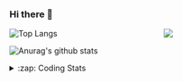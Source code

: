 ### Hi there 👋

<!--
**tao8687/tao8687** is a ✨ _special_ ✨ repository because its `README.md` (this file) appears on your GitHub profile.

Here are some ideas to get you started:

- 🔭 I’m currently working on ...
- 🌱 I’m currently learning ...
- 👯 I’m looking to collaborate on ...
- 🤔 I’m looking for help with ...
- 💬 Ask me about ...
- 📫 How to reach me: ...
- 😄 Pronouns: ...
- ⚡ Fun fact: ...
-->

<img align='right' src="https://media.giphy.com/media/M9gbBd9nbDrOTu1Mqx/giphy.gif" width="230">

![Top Langs](https://github-readme-stats.vercel.app/api/top-langs/?username=tao8687&layout=compact&title_color=23238E&text_color=A67D3D)

![Anurag's github stats](https://github-readme-stats.vercel.app/api?username=tao8687&show_icons=true&&text_color=A67D3D&title_color=23238E&show_icons=false&count_private=true&hide=stars)

<details>
  <summary>:zap: Coding Stats</summary>
  <b>
<!--START_SECTION:waka-->
![Profile Views](http://img.shields.io/badge/Profile%20Views-0-blue)

**🐱 My GitHub Data** 

> 🏆 119 Contributions in the Year 2022
 > 
> 📦 1.3 MB Used in GitHub's Storage 
 > 
> 🚫 Not Opted to Hire
 > 
> 📜 54 Public Repositories 
 > 
> 🔑 23 Private Repositories  
 > 
**I'm an Early 🐤** 

```text
🌞 Morning    107 commits    ███████████████████░░░░░░   76.98% 
🌆 Daytime    10 commits     █░░░░░░░░░░░░░░░░░░░░░░░░   7.19% 
🌃 Evening    22 commits     ████░░░░░░░░░░░░░░░░░░░░░   15.83% 
🌙 Night      0 commits      ░░░░░░░░░░░░░░░░░░░░░░░░░   0.0%

```
📅 **I'm Most Productive on Monday** 

```text
Monday       26 commits     ████░░░░░░░░░░░░░░░░░░░░░   18.71% 
Tuesday      23 commits     ████░░░░░░░░░░░░░░░░░░░░░   16.55% 
Wednesday    26 commits     ████░░░░░░░░░░░░░░░░░░░░░   18.71% 
Thursday     20 commits     ███░░░░░░░░░░░░░░░░░░░░░░   14.39% 
Friday       16 commits     ███░░░░░░░░░░░░░░░░░░░░░░   11.51% 
Saturday     13 commits     ██░░░░░░░░░░░░░░░░░░░░░░░   9.35% 
Sunday       15 commits     ██░░░░░░░░░░░░░░░░░░░░░░░   10.79%

```


📊 **This Week I Spent My Time On** 

```text
⌚︎ Time Zone: Asia/Shanghai

💬 Programming Languages: 
Other                    1 hr 49 mins        ███████████████░░░░░░░░░░   62.77% 
C++                      37 mins             █████░░░░░░░░░░░░░░░░░░░░   21.28% 
Python                   27 mins             ████░░░░░░░░░░░░░░░░░░░░░   15.94%

🔥 Editors: 
VS Code                  2 hrs 53 mins       █████████████████████████   100.0%

🐱‍💻 Projects: 
src                      1 hr 49 mins        ███████████████░░░░░░░░░░   62.77% 
test                     37 mins             █████░░░░░░░░░░░░░░░░░░░░   21.28% 
TecoGAN                  27 mins             ████░░░░░░░░░░░░░░░░░░░░░   15.94%

💻 Operating System: 
Linux                    2 hrs 53 mins       █████████████████████████   100.0%

```

**I Mostly Code in Python** 

```text
Python                   9 repos             ████████░░░░░░░░░░░░░░░░░   33.33% 
C                        6 repos             █████░░░░░░░░░░░░░░░░░░░░   22.22% 
C++                      5 repos             ████░░░░░░░░░░░░░░░░░░░░░   18.52% 
Shell                    2 repos             █░░░░░░░░░░░░░░░░░░░░░░░░   7.41% 
Makefile                 1 repo              █░░░░░░░░░░░░░░░░░░░░░░░░   3.7%

```


**Timeline**

![Chart not found](https://raw.githubusercontent.com/tao8687/tao8687/master/charts/bar_graph.png) 


 Last Updated on 06/05/2022 01:43:27 UTC
<!--END_SECTION:waka-->
</details>
